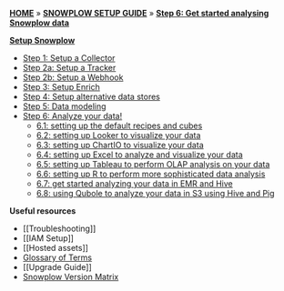 [**HOME**](Home) » [**SNOWPLOW SETUP GUIDE**](setting-up-snowplow) » [**Step 6: Get started analysing Snowplow data**](getting-started-analyzing-snowplow-data)

[**Setup Snowplow**](setting-up-snowplow)

- [Step 1: Setup a Collector](setting-up-a-collector)
- [Step 2a: Setup a Tracker](Setting-up-a-tracker)
- [Step 2b: Setup a Webhook](Setting-up-a-webhook)
- [Step 3: Setup Enrich](setting-up-enrich)
- [Step 4: Setup alternative data stores](setting-up-alternative-data-stores)
- [Step 5: Data modeling](getting-started-with-data-modeling)
- [Step 6: Analyze your data!](getting-started-analyzing-snowplow-data)
  - [6.1: setting up the default recipes and cubes][views]   
  - [6.2: setting up Looker to visualize your data][looker]
  - [6.3: setting up ChartIO to visualize your data][chartio]  
  - [6.4: setting up Excel to analyze and visualize your data][excel]
  - [6.5: setting up Tableau to perform OLAP analysis on your data][tableau]
  - [6.6: setting up R to perform more sophisticated data analysis][r]
  - [6.7: get started analyzing your data in EMR and Hive](getting-started-with-EMR)
  - [6.8: using Qubole to analyze your data in S3 using Hive and Pig](Setting-up-Qubole-to-analyze-Snowplow-data-using-Apache-Hive)

**Useful resources**  

- [[Troubleshooting]]  
- [[IAM Setup]]    
- [[Hosted assets]] 
- [Glossary of Terms](Glossary)
- [[Upgrade Guide]]
- [Snowplow Version Matrix](Snowplow-version-matrix)


[analyst-cookbook]: http://snowplowanalytics.com/analytics/index.html
[hive]: Getting-started-with-EMR
[infobright]: Getting-started-analysing-your-data-in-Infobright
[chartio]: Setting-up-ChartIO-to-visualize-Snowplow-data
[excel]: Setting-up-Excel-to-analyze-Snowplow-data
[tableau]: Setting-up-Tableau-to-analyze-your-Snowplow-data
[r]: Setting-up-R-to-perform-more-sophisticated-analysis-on-your-Snowplow-data
[views]: Setting-up-the-prebuilt-views-in-Redshift-and-PostgreSQL
[looker]: Getting-started-with-Looker
